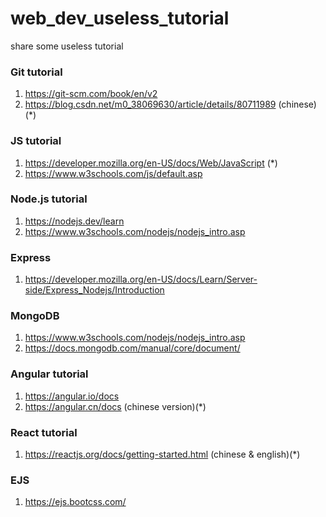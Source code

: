 # web_dev_useless_tutorial 
share some useless tutorial

### Git tutorial
1. https://git-scm.com/book/en/v2
2. https://blog.csdn.net/m0_38069630/article/details/80711989 (chinese)(*)

### JS tutorial
1. https://developer.mozilla.org/en-US/docs/Web/JavaScript (*)
2. https://www.w3schools.com/js/default.asp

### Node.js tutorial
1. https://nodejs.dev/learn
2. https://www.w3schools.com/nodejs/nodejs_intro.asp

### Express
1. https://developer.mozilla.org/en-US/docs/Learn/Server-side/Express_Nodejs/Introduction

### MongoDB
1. https://www.w3schools.com/nodejs/nodejs_intro.asp
2. https://docs.mongodb.com/manual/core/document/

### Angular tutorial
1. https://angular.io/docs
2. https://angular.cn/docs (chinese version)(*)
   
### React tutorial
1. https://reactjs.org/docs/getting-started.html (chinese & english)(*)

### EJS
1. https://ejs.bootcss.com/